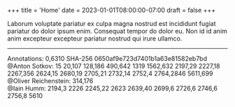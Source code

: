+++
title = 'Home'
date = 2023-01-01T08:00:00-07:00
draft = false
+++

Laborum voluptate pariatur ex culpa magna nostrud est incididunt fugiat
pariatur do dolor ipsum enim. Consequat tempor do dolor eu. Non id id anim anim
excepteur excepteur pariatur nostrud qui irure ullamco.

---
Annotations: 0,6310 SHA-256 0650af9e723d7401b1a63e81582eb7bd  
@Anton Sotkov: 15 20,107 128,186 490,642 1319 1562,632 2197,29 2227,18 2267,356 2624,15 2680,19
2705,21 2732,14 2752,4 2764,2846 5611,699  
@Oliver Reichenstein: 314,176  
@Iain Humm: 2194,3 2226 2245,22 2623 2639,40 2699,6 2726,6 2746,6 2756,8 5610
